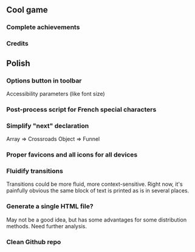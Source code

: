 ## Cool game

### Complete achievements

### Credits

## Polish

### Options button in toolbar

Accessibility parameters (like font size)

### Post-process script for French special characters

###  Simplify "next" declaration

Array => Crossroads
Object => Funnel

### Proper favicons and all icons for all devices

### Fluidify transitions

Transitions could be more fluid, more context-sensitive. Right now, it's painfully obvious the same block of text is printed as is in several places.

### Generate a single HTML file?

May not be a good idea, but has some advantages for some distribution methods. Need further analysis.

### Clean Github repo
